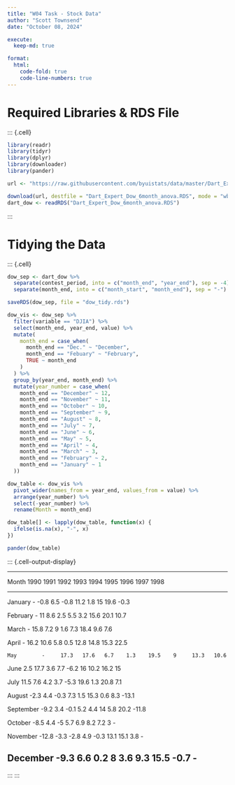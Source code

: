 ```yaml
---
title: "W04 Task - Stock Data"
author: "Scott Townsend"
date: "October 08, 2024"

execute:
  keep-md: true

format:
  html:
    code-fold: true
    code-line-numbers: true
---
```




# Required Libraries & RDS File


::: {.cell}

```{.r .cell-code}
library(readr)
library(tidyr)
library(dplyr)
library(downloader)
library(pander)

url <- "https://raw.githubusercontent.com/byuistats/data/master/Dart_Expert_Dow_6month_anova/Dart_Expert_Dow_6month_anova.RDS"

download(url, destfile = "Dart_Expert_Dow_6month_anova.RDS", mode = "wb")
dart_dow <- readRDS("Dart_Expert_Dow_6month_anova.RDS")
```
:::


# Tidying the Data


::: {.cell}

```{.r .cell-code}
dow_sep <- dart_dow %>%
  separate(contest_period, into = c("month_end", "year_end"), sep = -4) %>% 
  separate(month_end, into = c("month_start", "month_end"), sep = "-")  

saveRDS(dow_sep, file = "dow_tidy.rds")

dow_vis <- dow_sep %>%
  filter(variable == "DJIA") %>% 
  select(month_end, year_end, value) %>%
  mutate(
    month_end = case_when(
      month_end == "Dec." ~ "December",
      month_end == "Febuary" ~ "February",
      TRUE ~ month_end
    )
  ) %>%
  group_by(year_end, month_end) %>% 
  mutate(year_number = case_when(  
    month_end == "December" ~ 12,
    month_end == "November" ~ 11,
    month_end == "October" ~ 10,
    month_end == "September" ~ 9,
    month_end == "August" ~ 8,
    month_end == "July" ~ 7,
    month_end == "June" ~ 6,
    month_end == "May" ~ 5,
    month_end == "April" ~ 4,
    month_end == "March" ~ 3,
    month_end == "February" ~ 2,
    month_end == "January" ~ 1
  ))

dow_table <- dow_vis %>%
  pivot_wider(names_from = year_end, values_from = value) %>%  
  arrange(year_number) %>% 
  select(-year_number) %>%  
  rename(Month = month_end) 

dow_table[] <- lapply(dow_table, function(x) {
  ifelse(is.na(x), "-", x)
})

pander(dow_table)
```

::: {.cell-output-display}

----------------------------------------------------------------------------
   Month     1990    1991   1992   1993   1994   1995   1996   1997   1998  
----------- ------- ------ ------ ------ ------ ------ ------ ------ -------
  January      -     -0.8   6.5    -0.8   11.2   1.8     15    19.6   -0.3  

 February      -      11    8.6    2.5    5.5    3.2    15.6   20.1   10.7  

   March       -     15.8   7.2     9     1.6    7.3    18.4   9.6     7.6  

   April       -     16.2   10.6   5.8    0.5    12.8   14.8   15.3   22.5  

    May        -     17.3   17.6   6.7    1.3    19.5    9     13.3   10.6  

   June       2.5    17.7   3.6    7.7    -6.2    16    10.2   16.2    15   

   July      11.5    7.6    4.2    3.7    -5.3   19.6   1.3    20.8    7.1  

  August     -2.3    4.4    -0.3   7.3    1.5    15.3   0.6    8.3    -13.1 

 September   -9.2    3.4    -0.1   5.2    4.4     14    5.8    20.2   -11.8 

  October    -8.5    4.4     -5    5.7    6.9    8.2    7.2     3       -   

 November    -12.8   -3.3   -2.8   4.9    -0.3   13.1   15.1   3.8      -   

 December    -9.3    6.6    0.2     8     3.6    9.3    15.5   -0.7     -   
----------------------------------------------------------------------------


:::
:::
